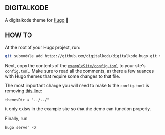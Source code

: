 ## DIGITALKODE

A digitalkode theme for [Hugo](https://gohugo.io/) 🍜

## HOW TO 

At the root of your Hugo project, run:

```bash
git submodule add https://github.com/digitalkode/digitalkode-hugo.git themes/digitalkode-hugo
```

Next, copy the contents of the [`exampleSite/config.toml`](https://github.com/digitalkode/digitalkode-hugo/blob/master/exampleSite/config.toml) to your site's `config.toml`. Make sure to read all the comments, as there a few nuances with Hugo themes that require some changes to that file.

The most important change you will need to make to the `config.toml` is removing [this line](https://github.com/digitalkode/digitalkode-hugo/blob/master/exampleSite/config.toml#L2):

```
themesDir = "../../" 
```

It only exists in the example site so that the demo can function properly.

Finally, run:

```
hugo server -D 
```
